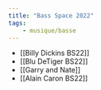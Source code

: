 ```yaml
---
title: "Bass Space 2022"
tags:
    - musique/basse
---
```


* [[Billy Dickins BS22]]
* [[Blu DeTiger BS22]]
* [[Garry and Nate]]
* [[Alain Caron BS22]]
